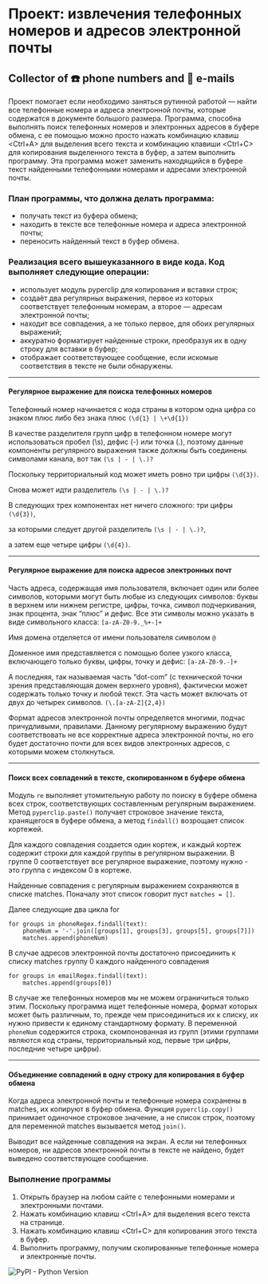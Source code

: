 #  Проект: извлечения телефонных номеров и адресов электронной почты
## Collector of :phone: phone numbers and :email: e-mails

Проект помогает если необходимо заняться рутинной работой — найти все телефонные номера и адреса электронной почты, которые содержатся в документе большого размера. Программа, способна выполнять поиск телефонных номеров и электронных адресов в буфере обмена, с ее помощью можно просто нажать комбинацию клавиш <Ctrl+A> для выделения всего текста и комбинацию клавиши <Ctrl+C> для копирования выделенного текста в буфер, а затем выполнить программу. Эта программа может заменить находящийся в буфере текст найденными телефонными номерами и адресами электронной почты.

### План программы, что должна делать программа:
+ получать текст из буфера обмена;
+ находить в тексте все телефонные номера и адреса электронной почты;
+ переносить найденный текст в буфер обмена.


### Реализация всего вышеуказанного в виде кода. Код выполняет следующие операции:
+ использует модуль pyperclip для копирования и вставки строк;
+ создаёт два регулярных выражения, первое из которых соответствует телефонным номерам, а второе — адресам электронной почты;
+ находит все совпадения, а не только первое, для обоих регулярных выражений;
+ аккуратно форматирует найденные строки, преобразуя их в одну строку для вставки в буфер;
+ отображает соответствующее сообщение, если искомые соответствия в тексте не были обнаружены.

----------------------

#### **Регулярное выражение для поиска телефонных номеров**

Телефонный номер начинается с кода страны в котором одна цифра со знаком плюс либо без знака плюс `(\d{1} | \+\d{1})` 

В качестве разделителя групп цифр в телефонном номере могут использоваться пробел (\s), дефис (-) или точка (.), поэтому данные компоненты регулярного выражения также должны быть соединены символами канала, вот так `(\s | - | \.)?`

Поскольку территориальный код может иметь ровно три цифры `(\d{3})`. 

Снова  может идти разделитель `(\s | - | \.)?`

В следующих трех компонентах нет ничего сложного: три цифры `(\d{3})`, 

за которыми следует другой разделитель `(\s | - | \.)?`,

а затем еще четыре цифры `(\d{4})`.

-----------------------------

#### **Регулярное выражение для поиска адресов электронных почт**
Часть адреса, содержащая имя пользователя, включает один или более символов, которыми могут быть любые из следующих символов: буквы в верхнем или нижнем регистре, цифры, точка, символ подчеркивания, знак процента, знак “плюс” и дефис. Все эти символы можно указать в виде символьного класса: `[a-zA-Z0-9._%+-]+`

Имя домена отделяется от имени пользователя символом `@`

Доменное имя представляется с помощью более узкого класса, включающего только буквы, цифры, точку и дефис: `[a-zA-Z0-9.-]+`

А последняя, так называемая часть “dot-com” (с технической точки зрения представляющая домен верхнего уровня), фактически может содержать только точку и любой текст. Эта часть может включать от двух до четырех символов.  `(\.[a-zA-Z]{2,4})` 

Формат адресов электронной почты определяется многими, подчас причудливыми, правилами. Данному регулярному выражению будут соответствовать не все корректные адреса электронной почты, но его будет достаточно почти для всех видов электронных адресов, с которыми можем столкнуться.

______________________________

#### **Поиск всех совпадений в тексте, скопированном в буфере обмена**
Модуль `re` выполняет утомительную работу по поиску в буфере обмена всех строк, соответствующих составленным регулярным выражением. Метод `pyperclip.paste()` получает строковое значение текста, хранящегося в буфере обмена, а метод `findall()` возрощает список кортежей.

Для каждого совпадения создается один кортеж, и каждый кортеж содержит строки для каждой группы в регулярном выражении. В группе 0 соответствует все регулярное выражение, поэтому нужно - это группа с индексом 0 в кортеже.

Найденные совпадения с регулярным выражением сохраняются в списке matches. Поначалу этот список говорит пуст  `matches = []`. 

Далее следующие два цикла for 
```
for groups in phoneRegex.findall(text):
	phoneNum = '-'.join([groups[1], groups[3], groups[5], groups[7]])
	matches.append(phoneNum)
```

В случае адресов электронной почты достаточно присоединить к списку matches группу 0 каждого найденного совпадения 
```
for groups in emailRegex.findall(text):
	matches.append(groups[0])
```

В случае же телефонных номеров мы не можем ограничиться только этим. Поскольку программа ищет телефонные номера, формат которых может быть различным, то, прежде чем присоединиться их к списку, их нужно привести к единому стандартному формату. В переменной `phoneNum` содержится строка, скомпонованная из групп  (этими группами являются код страны, территориальный код, первые три цифры, последние четыре цифры).  

________________________

#### **Объединение совпадений в одну строку для копирования в буфер обмена**

Когда адреса электронной почты и телефонные номера сохранены в matches, их копируют в буфер обмена. Функция `pyperclip.copy()` принимает одиночное строковое значение, а не список строк, поэтому для переменной matches вызывается метод `join()`.

Выводит все найденные совпадения на экран. А если ни телефонных номеров, ни адресов электронной почты в тексте не найдено, будет выведено соответствующее сообщение.

### Выполнение программы

1. Открыть браузер на любом сайте с телефонными номерами и электронными почтами.
2. Нажать комбинацию клавиш <Ctrl+A> для выделения всего текста на странице.
3. Нажать комбинацию клавиш <Ctrl+C> для копирования этого текста в буфер.
4. Выполнить программу, получим скопированные телефонные номера и электронные почты.


![PyPI - Python Version](https://img.shields.io/pypi/pyversions/pillow?color=red)
